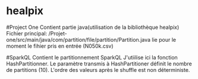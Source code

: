 # healpix
#Project One 
Contient partie java(utilisation de la bibliothèque healpix)
Fichier principal: /Projet-one/src/main/java/com/partition/file/partition/Partition.java
lie pour le moment le fihier pris en entrée (N050k.csv)


#SparkQL
Contient le partitionnement SparkQL
J'utiilise ici la fonction HashPartitionner. Le paramètre transmis à HashPartitioner définit le nombre de partitions (10).
L'ordre des valeurs après le shuffle est non déterministe.

